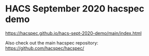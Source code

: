 # HACS September 2020 hacspec demo

https://hacspec.github.io/hacs-sept-2020-demo/main/index.html

Also check out the main hacspec repository: https://github.com/hacspec/hacspec/
